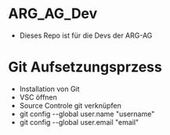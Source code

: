 # ARG_AG_Dev
- Dieses Repo ist für die Devs der ARG-AG
# Git Aufsetzungsprzess
- Installation von Git
- VSC öffnen
- Source Controle git verknüpfen
- git config --global user.name "username"
- git config --global user.email "email"